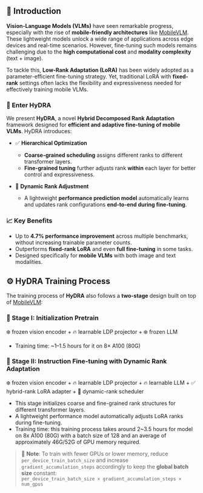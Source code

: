 ## 🧠 Introduction

**Vision-Language Models (VLMs)** have seen remarkable progress, especially with the rise of **mobile-friendly architectures** like [MobileVLM](https://github.com/Meituan-AutoML/MobileVLM). These lightweight models unlock a wide range of applications across edge devices and real-time scenarios. However, fine-tuning such models remains challenging due to the **high computational cost** and **modality complexity** (text + image).

To tackle this, **Low-Rank Adaptation (LoRA)** has been widely adopted as a parameter-efficient fine-tuning strategy. Yet, traditional LoRA with **fixed-rank** settings often lacks the flexibility and expressiveness needed for effectively training mobile VLMs.

### 🌊 Enter HyDRA

We present **HyDRA**, a novel **Hybrid Decomposed Rank Adaptation** framework designed for **efficient and adaptive fine-tuning of mobile VLMs**. HyDRA introduces:

- ✅ **Hierarchical Optimization**  
  - **Coarse-grained scheduling** assigns different ranks to different transformer layers.  
  - **Fine-grained tuning** further adjusts rank **within** each layer for better control and expressiveness.

- 🔁 **Dynamic Rank Adjustment**  
  - A lightweight **performance prediction model** automatically learns and updates rank configurations **end-to-end during fine-tuning**.

### 📈 Key Benefits

- Up to **4.7% performance improvement** across multiple benchmarks, without increasing trainable parameter counts.
- Outperforms **fixed-rank LoRA** and even **full fine-tuning** in some tasks.
- Designed specifically for **mobile VLMs** with both image and text modalities.

## ⚙️ HyDRA Training Process

The training process of **HyDRA** also follows a **two-stage** design built on top of [MobileVLM](https://github.com/Meituan-AutoML/MobileVLM):

### 🧩 Stage I: Initialization Pretrain

❄️ frozen vision encoder + 🔥 learnable LDP projector + ❄️ frozen LLM

- Training time: ~1–1.5 hours for it on 8× A100 (80G)  


### 🧠 Stage II: Instruction Fine-tuning with Dynamic Rank Adaptation

❄️ frozen vision encoder + 🔥 learnable LDP projector + 🔥 learnable LLM + ✅ hybrid-rank LoRA adapter + 🔁 dynamic-rank scheduler

- This stage initializes coarse and fine-grained rank structures for different transformer layers.
- A lightweight performance model automatically adjusts LoRA ranks during fine-tuning.
- Training time: this training process takes around 2~3.5 hours for model on 8x A100 (80G) with a batch size of 128 and an average of approximately 46G/52G of GPU memory required.


> 📝 **Note**: To train with fewer GPUs or lower memory, reduce `per_device_train_batch_size` and increase `gradient_accumulation_steps` accordingly to keep the **global batch size** constant:  
> `per_device_train_batch_size × gradient_accumulation_steps × num_gpus`

